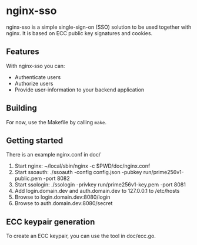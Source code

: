 nginx-sso
=========

nginx-sso is a simple single-sign-on (SSO) solution to be used together with
nginx. It is based on ECC public key signatures and cookies.

Features
--------

With nginx-sso you can:

- Authenticate users
- Authorize users
- Provide user-information to your backend application

Building
--------

For now, use the Makefile by calling `make`.

Getting started
---------------

There is an example nginx.conf in doc/ 

1. Start nginx: ~/local/sbin/nginx -c $PWD/doc/nginx.conf
2. Start ssoauth: ./ssoauth -config config.json -pubkey run/prime256v1-public.pem -port 8082
3. Start ssologin: ./ssologin -privkey run/prime256v1-key.pem -port 8081
4. Add login.domain.dev and auth.domain.dev to 127.0.0.1 to /etc/hosts
5. Browse to login.domain.dev:8080/login
6. Browse to auth.domain.dev:8080/secret

ECC keypair generation
----------------------

To create an ECC keypair, you can use the tool in doc/ecc.go.
